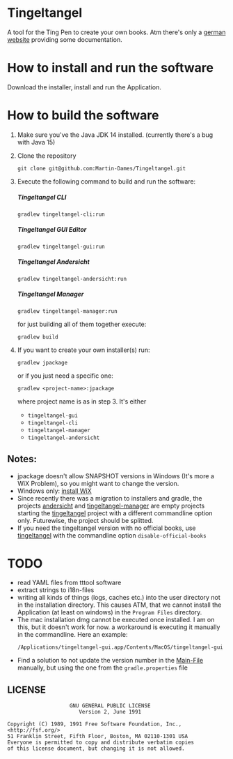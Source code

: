 # Tingeltangel
A tool for the Ting Pen to create your own books. Atm there's only a 
[german website](http://www.ting-el-tangel.de/) providing some documentation.

# How to install and run the software

Download the installer, install and run the Application.

# How to build the software
1. Make sure you've the Java JDK 14 installed. (currently there's a bug with Java 15)
2. Clone the repository
    ```
    git clone git@github.com:Martin-Dames/Tingeltangel.git
    ```
3. Execute the following command to build and run the software:

    ##### Tingeltangel CLI
    ```
    gradlew tingeltangel-cli:run
    ```
    ##### Tingeltangel GUI Editor
    ```
    gradlew tingeltangel-gui:run
    ```
    ##### Tingeltangel Andersicht
    ```
    gradlew tingeltangel-andersicht:run
    ```
    ##### Tingeltangel Manager
    ```
    gradlew tingeltangel-manager:run
    ```

    for just building all of them together execute:
    
    ```
    gradlew build
    ```

4. If you want to create your own installer(s) run:
    ```
    gradlew jpackage
    ```
    or if you just need a specific one:
    ```
    gradlew <project-name>:jpackage
    ```
    where project name is as in step 3. It's either 
    * `tingeltangel-gui`
    * `tingeltangel-cli`
    * `tingeltangel-manager`
    * `tingeltangel-andersicht`

## Notes: 
* jpackage doesn't allow SNAPSHOT versions in Windows (It's more a WiX Problem), so you might want to change the version.
* Windows only: [install WiX](https://wixtoolset.org/)
* Since recently there was a migration to installers and gradle, the projects 
  [andersicht](andersicht/) and [tingeltangel-manager](tingeltangel-manager/) are empty projects
  starting the [tingeltangel](tingeltangel/) project with a different commandline option only.
  Futurewise, the project should be splitted.
* If you need the tingeltangel version with no official books, use [tingeltangel](tingeltangel/) with the commandline option `disable-official-books`

# TODO
* read YAML files from tttool software
* extract strings to i18n-files
* writing all kinds of things (logs, caches etc.) into the user directory not in the installation directory. This 
causes ATM, that we cannot install the Application (at least on windows) in the `Program Files` directory.
* The mac installation dmg cannot be executed once installed. I am on this, but it doesn't work for now.
a workaround is executing it manually in the commandline. Here an example:
    ```
    /Applications/tingeltangel-gui.app/Contents/MacOS/tingeltangel-gui
    ```
* Find a solution to not update the version number in the [Main-File](core/src/main/java/tingeltangel/Tingeltangel.java) manually, but using the one from the `gradle.properties` file
## LICENSE
```
                    GNU GENERAL PUBLIC LICENSE
                       Version 2, June 1991

Copyright (C) 1989, 1991 Free Software Foundation, Inc., <http://fsf.org/>
51 Franklin Street, Fifth Floor, Boston, MA 02110-1301 USA
Everyone is permitted to copy and distribute verbatim copies
of this license document, but changing it is not allowed.
```
